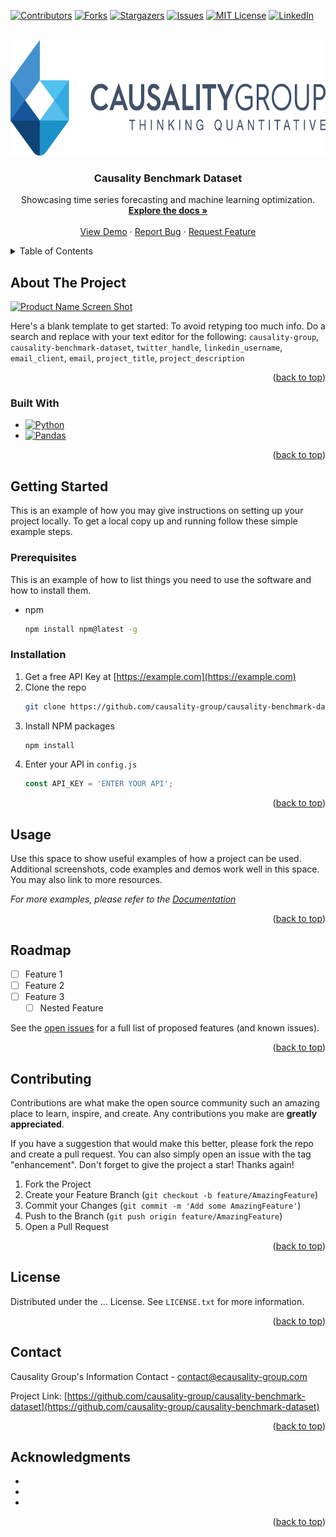 <!-- Improved compatibility of back to top link: See: https://github.com/othneildrew/Best-README-Template/pull/73 -->
<a name="readme-top"></a>
<!--
*** I'm using the README template at: https://github.com/othneildrew/Best-README-Template/blob/master/BLANK_README.md
*** Thanks for checking out the Best-README-Template. If you have a suggestion
*** that would make this better, please fork the repo and create a pull request
*** or simply open an issue with the tag "enhancement".
*** Don't forget to give the project a star!
*** Thanks again! Now go create something AMAZING! :D
-->



<!-- PROJECT SHIELDS -->
<!--
*** I'm using markdown "reference style" links for readability.
*** Reference links are enclosed in brackets [ ] instead of parentheses ( ).
*** See the bottom of this document for the declaration of the reference variables
*** for contributors-url, forks-url, etc. This is an optional, concise syntax you may use.
*** https://www.markdownguide.org/basic-syntax/#reference-style-links
-->
[![Contributors][contributors-shield]][contributors-url]
[![Forks][forks-shield]][forks-url]
[![Stargazers][stars-shield]][stars-url]
[![Issues][issues-shield]][issues-url]
[![MIT License][license-shield]][license-url]
[![LinkedIn][linkedin-shield]][linkedin-url]



<!-- PROJECT LOGO -->
<br />
<div align="center">
  <a href="https://github.com/causality-group/causality-benchmark-dataset">
    <img src="images/logo.png" alt="Logo" width="600" height="185">
  </a>

<h3 align="center">Causality Benchmark Dataset</h3>

  <p align="center">
    Showcasing time series forecasting and machine learning optimization.
    <br />
    <a href="https://github.com/causality-group/causality-benchmark-dataset"><strong>Explore the docs »</strong></a>
    <br />
    <br />
    <a href="https://github.com/causality-group/causality-benchmark-dataset">View Demo</a>
    ·
    <a href="https://github.com/causality-group/causality-benchmark-dataset/issues">Report Bug</a>
    ·
    <a href="https://github.com/causality-group/causality-benchmark-dataset/issues">Request Feature</a>
  </p>
</div>



<!-- TABLE OF CONTENTS -->
<details>
  <summary>Table of Contents</summary>
  <ol>
    <li>
      <a href="#about-the-project">About The Project</a>
      <ul>
        <li><a href="#built-with">Built With</a></li>
      </ul>
    </li>
    <li>
      <a href="#getting-started">Getting Started</a>
      <ul>
        <li><a href="#prerequisites">Prerequisites</a></li>
        <li><a href="#installation">Installation</a></li>
      </ul>
    </li>
    <li><a href="#usage">Usage</a></li>
    <li><a href="#roadmap">Roadmap</a></li>
    <li><a href="#contributing">Contributing</a></li>
    <li><a href="#license">License</a></li>
    <li><a href="#contact">Contact</a></li>
    <li><a href="#acknowledgments">Acknowledgments</a></li>
  </ol>
</details>



<!-- ABOUT THE PROJECT -->
## About The Project

[![Product Name Screen Shot][product-screenshot]](https://example.com)

Here's a blank template to get started: To avoid retyping too much info. Do a search and replace with your text editor for the following: `causality-group`, `causality-benchmark-dataset`, `twitter_handle`, `linkedin_username`, `email_client`, `email`, `project_title`, `project_description`

<p align="right">(<a href="#readme-top">back to top</a>)</p>



### Built With

* [![Python][Python.org]][Python-url]
* [![Pandas][Pandas.org]][Pandas-url]

<p align="right">(<a href="#readme-top">back to top</a>)</p>



<!-- GETTING STARTED -->
## Getting Started

This is an example of how you may give instructions on setting up your project locally.
To get a local copy up and running follow these simple example steps.

### Prerequisites

This is an example of how to list things you need to use the software and how to install them.
* npm
  ```sh
  npm install npm@latest -g
  ```

### Installation

1. Get a free API Key at [https://example.com](https://example.com)
2. Clone the repo
   ```sh
   git clone https://github.com/causality-group/causality-benchmark-dataset.git
   ```
3. Install NPM packages
   ```sh
   npm install
   ```
4. Enter your API in `config.js`
   ```js
   const API_KEY = 'ENTER YOUR API';
   ```

<p align="right">(<a href="#readme-top">back to top</a>)</p>



<!-- USAGE EXAMPLES -->
## Usage

Use this space to show useful examples of how a project can be used. Additional screenshots, code examples and demos work well in this space. You may also link to more resources.

_For more examples, please refer to the [Documentation](https://example.com)_

<p align="right">(<a href="#readme-top">back to top</a>)</p>



<!-- ROADMAP -->
## Roadmap

- [ ] Feature 1
- [ ] Feature 2
- [ ] Feature 3
    - [ ] Nested Feature

See the [open issues](https://github.com/causality-group/causality-benchmark-dataset/issues) for a full list of proposed features (and known issues).

<p align="right">(<a href="#readme-top">back to top</a>)</p>



<!-- CONTRIBUTING -->
## Contributing

Contributions are what make the open source community such an amazing place to learn, inspire, and create. Any contributions you make are **greatly appreciated**.

If you have a suggestion that would make this better, please fork the repo and create a pull request. You can also simply open an issue with the tag "enhancement".
Don't forget to give the project a star! Thanks again!

1. Fork the Project
2. Create your Feature Branch (`git checkout -b feature/AmazingFeature`)
3. Commit your Changes (`git commit -m 'Add some AmazingFeature'`)
4. Push to the Branch (`git push origin feature/AmazingFeature`)
5. Open a Pull Request

<p align="right">(<a href="#readme-top">back to top</a>)</p>



<!-- LICENSE -->
## License

Distributed under the ... License. See `LICENSE.txt` for more information.

<p align="right">(<a href="#readme-top">back to top</a>)</p>



<!-- CONTACT -->
## Contact

Causality Group's Information Contact - contact@ecausality-group.com

Project Link: [https://github.com/causality-group/causality-benchmark-dataset](https://github.com/causality-group/causality-benchmark-dataset)

<p align="right">(<a href="#readme-top">back to top</a>)</p>



<!-- ACKNOWLEDGMENTS -->
## Acknowledgments

* []()
* []()
* []()

<p align="right">(<a href="#readme-top">back to top</a>)</p>



<!-- MARKDOWN LINKS & IMAGES -->
<!-- https://www.markdownguide.org/basic-syntax/#reference-style-links -->
[contributors-shield]: https://img.shields.io/github/contributors/causality-group/causality-forecast-darts?style=for-the-badge
[contributors-url]: https://github.com/causality-group/causality-forecast-darts/graphs/contributors
[forks-shield]: https://img.shields.io/github/forks/causality-group/causality-forecast-darts.svg?style=for-the-badge
[forks-url]: https://github.com/causality-group/causality-forecast-darts/network/members
[stars-shield]: https://img.shields.io/github/stars/causality-group/causality-forecast-darts?style=for-the-badge
[stars-url]: https://github.com/causality-group/causality-forecast-darts/stargazers
[issues-shield]: https://img.shields.io/github/issues/causality-group/causality-forecast-darts.svg?style=for-the-badge
[issues-url]: https://github.com/causality-group/causality-forecast-darts/issues
[license-shield]: https://img.shields.io/github/license/causality-group/causality-forecast-darts.svg?style=for-the-badge
[license-url]: https://github.com/causality-group/causality-forecast-darts/blob/master/LICENSE.txt
[linkedin-shield]: https://img.shields.io/badge/-LinkedIn-black.svg?style=for-the-badge&logo=linkedin&colorB=555
[linkedin-url]: https://linkedin.com/company/causality-group
[product-screenshot]: images/screenshot.png
[Python.org]: https://img.shields.io/badge/Python-3.9-blue?style=for-the-badge&logo=python&logoColor=ffdd54&labelColor=3776ab&color=3776ab
[Python-url]: https://python.org/
[Pandas.org]: https://img.shields.io/badge/pandas-2.4-%23150458.svg?style=for-the-badge&logo=pandas&logoColor=white&labelColor=%23150458&color=%23150458
[Pandas-url]: https://pandas.pydata.org/